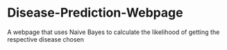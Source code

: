 # Disease-Prediction-Webpage
A webpage that uses Naive Bayes to calculate the likelihood of getting the respective disease chosen
